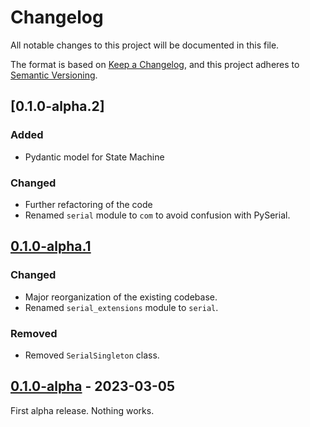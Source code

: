 Changelog
=========

All notable changes to this project will be documented in this file.

The format is based on [Keep a Changelog](https://keepachangelog.com/en/1.1.0/),
and this project adheres to [Semantic Versioning](https://semver.org/spec/v2.0.0.html).

## [0.1.0-alpha.2]

### Added

- Pydantic model for State Machine

### Changed

- Further refactoring of the code
- Renamed `serial` module to `com` to avoid confusion with PySerial.
 
## [0.1.0-alpha.1]

### Changed

- Major reorganization of the existing codebase.
- Renamed `serial_extensions` module to `serial`.

### Removed

- Removed `SerialSingleton` class.

## [0.1.0-alpha] - 2023-03-05

First alpha release. Nothing works.

[0.1.0-alpha.1]: https://github.com/int-brain-lab/bpod-core/releases/tag/0.1.0-alpha.1
[0.1.0-alpha]: https://github.com/int-brain-lab/bpod-core/releases/tag/0.1.0-alpha
